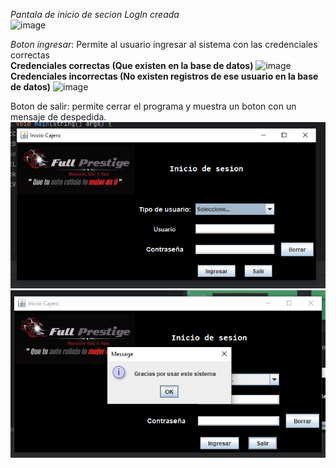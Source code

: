 _Pantala de inicio de secion *LogIn* creada_<br>
![image](https://github.com/Alejo-P/Proyecto-final-POO/assets/150528715/f4e6e5fa-9176-4757-972c-8ed5d58d3bb7)

*Boton ingresar*: Permite al usuario ingresar al sistema con las credenciales correctas<br>
<b>Credenciales correctas (Que existen en la base de datos)</b>
![image](https://github.com/Alejo-P/Proyecto-final-POO/assets/150528715/b9452d97-dd48-4d2e-a7e5-517fec4f56f0)<br>
<b>Credenciales incorrectas (No existen registros de ese usuario en la base de datos)</b>
![image](https://github.com/Alejo-P/Proyecto-final-POO/assets/150528715/f8818632-f05d-40ca-a061-d6d594a141f2)<br>

Boton de salir: permite cerrar el programa y muestra un boton con un mensaje de despedida.
![img.png](img.png) ![img_1.png](img_1.png)
